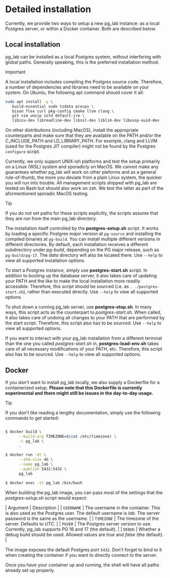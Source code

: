 # Detailed installation

Currently, we provide two ways to setup a new pg_lab instance: as a local Postgres server, or within a Docker container.
Both are described below.

## Local installation

pg_lab can be installed as a local Postgres system, without interfering with global paths.
Generally speaking, this is the preferred installation method.

> [!IMPORTANT]
> A local installation includes compiling the Postgres source code.
> Therefore, a number of dependencies and libraries need to be available on your system.
> On Ubuntu, the following apt command should cover it all:
> ```sh
> sudo apt install -y \
>    build-essential sudo tzdata procps \
>    bison flex curl pkg-config cmake llvm clang \
>    git vim unzip zstd default-jre \
>    libicu-dev libreadline-dev libssl-dev liblz4-dev libossp-uuid-dev
> ```
> On other distributions (including MacOS), install the appropriate counterparts and make sure that they are available on
> the PATH and/or the C_INCLUDE_PATH and LD_LIBRARY_PATH.
> For example, clang and LLVM (used for the Postgres JIT compiler) might not be found by the Postgres `configure` script.

Currently, we only support UNIX-ish platforms and test the setup primarily on a Linux (WSL) system and sporadicly on MacOS.
We cannot make any guarantees whether pg_lab will work on other plaforms and as a general rule-of-thumb, the more you
deviate from a plain Linux system, the quicker you will run into trouble.
All management scripts shipped with pg_lab are tested on Bash but should also work on zsh.
We test the latter as part of the aformentioned sporadic MacOS testing.

> [!TIP]
> If you do not set paths for these scripts explicitly, the scripts assume that they are run from the main pg_lab
> directory.

The installation itself controlled by the **postgres-setup.sh** script.
It works by loading a specific Postgres major version at `pg-source` and installing the compiled binaries at `pg-build`.
You can install multiple different versions in different directories.
By default, each installation receives a different subdirectory under *pg-build*, depending on the PG major release, such
as `pg-build/pg-17`.
The *data* directory will also be located there.
Use `--help` to view all supported installation options.

To start a Postgres instance, simply use **postgres-start.sh** script.
In addition to booting up the database server, it also takes care of updating your PATH and the like to make the local
installation more readily accessible.
Therefore, this script should be sourced (i.e. as `. ./postgres-start.sh`), rather than executed directly.
Use `--help` to view all supported options.

To shut down a running pg_lab server, use **postgres-stop.sh**.
In many ways, this script acts as the counterpart to *postgres-start.sh*.
When called, it also takes care of undoing all changes to your PATH that are performed by the start script.
Therefore, this script also has to be sourced.
Use `--help` to view all supported options.

If you want to interact with your pg_lab installation from a different terminal than the one you called *postgres-start.sh*
in, **postgres-load-env.sh** takes care of all necessary modifications of your PATH, etc.
Therefore, this script also has to be sourced.
Use `--help` to view all supported options.

## Docker

If you don't want to install pg_lab locally, we also supply a Dockerfile for a containerized setup.
**Please note that this Dockerfile is currently experimental and there might still be issues in the day-to-day usage.**

> [!TIP]
> If you don't like reading a lengthy documentation, simply use the following commands to get started:
>
> ```sh
>
> $ docker build \
>       --build-arg TIMEZONE=$(cat /etc/timezone) \
>       -t pg_lab \
>       .
>
> $ docker run -dt \
>       --shm-size 4G \
>       --name pg_lab \
>       --publish 5432:5432 \
>       pg_lab
>
> $ docker exec -it pg_lab /bin/bash
>
> ```

When building the pg_lab image, you can pass most of the settings that the *postgres-setup.sh* script would expect:

| Argument | Description |
| `USERNAME` | The username in the container. This is also used as the Postgres user. The default username is *lab*. The server password is the same as the username. |
| `TIMEZONE` | The timezone of the server. Defaults to *UTC*. |
| `PGVER` | The Postgres server version to use. Currently, pg_lab supports PG 16 and 17 (the default). |
| `DEBUG` | Whether a debug build should be used. Allowed values are *true* and *false* (the default). |

The image exposes the default Postgres port `5432`.
Don't forget to bind to it when creating the container if you want to directly connect to the server.

Once you have your container up and running, the shell will have all paths already set up properly.
